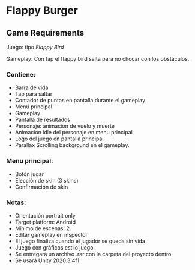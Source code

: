 # Flappy Burger

## Game Requirements
Juego: tipo *Flappy Bird*

Gameplay: Con tap el flappy bird salta para no chocar con los obstáculos.

### Contiene:
- Barra de vida
- Tap para saltar
- Contador de puntos en pantalla durante el gameplay
- Menú principal
- Gameplay
- Pantalla de resultados
- Personaje: animacion de vuelo y muerte
- Animación idle del personaje en menu principal
- Logo del juego en pantalla principal
- Parallax Scrolling background en el gameplay.

### Menu principal:
- Botón jugar
- Elección de skin (3 skins)
- Confirmación de skin

### Notas:
- Orientación portrait only
- Target platform: Android
- Mínimo de escenas: 2
- Editar gameplay en inspector
- El juego finaliza cuando el jugador se queda sin vida
- Juego con gráficos estilo juego.
- Se entregará un archivo .rar con la carpeta del proyecto dentro
- Se usará Unity 2020.3.4f1